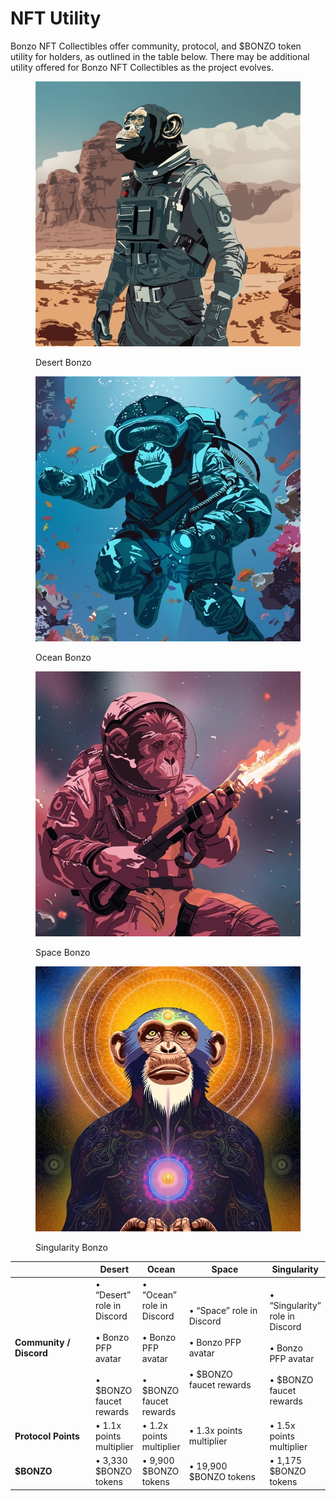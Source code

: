 # NFT Utility

Bonzo NFT Collectibles offer community, protocol, and $BONZO token utility for holders, as outlined in the table below. There may be additional utility offered for Bonzo NFT Collectibles as the project evolves.

<div>

<figure><img src="../../.gitbook/assets/1desert.jpg" alt=""><figcaption><p>Desert Bonzo</p></figcaption></figure>

 

<figure><img src="../../.gitbook/assets/2ocean.jpg" alt=""><figcaption><p>Ocean Bonzo</p></figcaption></figure>

 

<figure><img src="../../.gitbook/assets/3space.jpg" alt=""><figcaption><p>Space Bonzo</p></figcaption></figure>

 

<figure><img src="../../.gitbook/assets/4singularity (1).jpg" alt=""><figcaption><p>Singularity Bonzo</p></figcaption></figure>

</div>

<table><thead><tr><th width="140"></th><th>Desert</th><th>Ocean</th><th width="153">Space</th><th>Singularity</th></tr></thead><tbody><tr><td><strong>Community / Discord</strong></td><td>• “Desert” role in Discord<br><br>• Bonzo PFP avatar<br><br>• $BONZO faucet rewards</td><td>• “Ocean” role in Discord<br><br>• Bonzo PFP avatar<br><br>• $BONZO faucet rewards</td><td>• “Space” role in Discord<br><br>• Bonzo PFP avatar<br><br>• $BONZO faucet rewards</td><td>• “Singularity” role in Discord<br><br>• Bonzo PFP avatar<br><br>• $BONZO faucet rewards</td></tr><tr><td><strong>Protocol Points</strong></td><td>• 1.1x points multiplier</td><td>• 1.2x points multiplier</td><td>• 1.3x points multiplier</td><td>• 1.5x points multiplier</td></tr><tr><td><strong>$BONZO</strong></td><td>• 3,330 $BONZO tokens</td><td>• 9,900 $BONZO tokens</td><td>• 19,900 $BONZO tokens</td><td>• 1,175 $BONZO tokens</td></tr></tbody></table>

